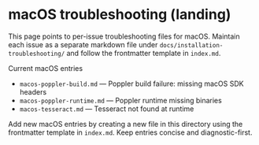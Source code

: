 # macOS troubleshooting (landing)

This page points to per-issue troubleshooting files for macOS. Maintain each issue as a separate markdown file under `docs/installation-troubleshooting/` and follow the frontmatter template in `index.md`.

Current macOS entries

- `macos-poppler-build.md` — Poppler build failure: missing macOS SDK headers
- `macos-poppler-runtime.md` — Poppler runtime missing binaries
- `macos-tesseract.md` — Tesseract not found at runtime

Add new macOS entries by creating a new file in this directory using the frontmatter template in `index.md`. Keep entries concise and diagnostic-first.
